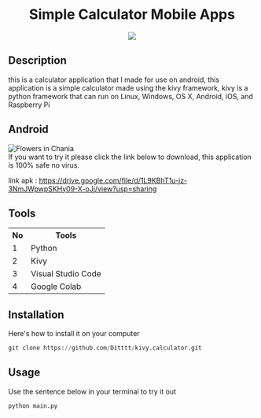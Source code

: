 <h1 style='text-align:center;'>Simple Calculator Mobile Apps</h1>

<p style='text-align:center;'>
    <a href="https://github.com/psf/black"><img src="https://img.shields.io/badge/code%20style-black-000000.svg" /></a>
</p>

<!-- <h2> Windows </h2>
<img src='https://media.discordapp.net/attachments/811059158143991859/909390543140827196/unknown.png?width=609&height=473'>
If you want to try it please click the link below to download, this application is 100% safe no virus.
link apk : https://drive.google.com/file/d/1PffxK1RUxEvebsSwrUMWCyYsGIdG7Xd-/view -->

## Description
this is a calculator application that I made for use on android, this application is a simple calculator made using the kivy framework, kivy is a python framework that can run on Linux, Windows, OS X, Android, iOS, and Raspberry Pi



<h2> Android </h2>
<img src="https://media.discordapp.net/attachments/888079059010093146/908625272427905034/Screenshot_20211112-145215.png?width=237&height=473" alt="Flowers in Chania">
<br>
If you want to try it please click the link below to download, this application is 100% safe no virus.

link apk : https://drive.google.com/file/d/1L9KBhT1u-jz-3NmJWpwpSKHy09-X-oJj/view?usp=sharing

<h2> Tools </h2>
<table>
    <tr>
        <th>No</th>
        <th>Tools</th>
    </tr>
    <tr>
        <td>1</td>
        <td>Python</td>
    </tr>
    <tr>
        <td>2</td>
        <td>Kivy</td>
    </tr>
    <!-- <tr>
        <td>3</td>
        <td>pyinstaller</td> -->
    </tr>
    <tr>
        <td>3</td>
        <td>Visual Studio Code</td>
    </tr>
    <tr>
        <td>4</td>
        <td>Google Colab</td>
    </tr>
</table>

## Installation
Here's how to install it on your computer
````python
git clone https://github.com/Ditttt/kivy.calculator.git
````

## Usage
Use the sentence below in your terminal to try it out
````python
python main.py
````
